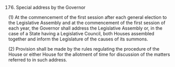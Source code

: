 176. Special address by the Governor

(1) At the commencement of the first session after each general election to the Legislative Assembly and at the commencement of the first session of each year, the Governor shall address the Legislative Assembly or, in the case of a State having a Legislative Council, both Houses assembled together and inform the Legislature of the causes of its summons.

(2) Provision shall be made by the rules regulating the procedure of the House or either House for the allotment of time for discussion of the matters referred to in such address.

